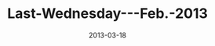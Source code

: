 ---
layout: music 
title: "Last-Wednesday---Feb.-2013"
series: "Last Wednesday"
date: 2013-03-18 
description: "In Oakley, get coached by Chuck and Andrea on listening and hearing from God."
audio: "http://www.crossroads.net/players/media/hq/022713-lw-oakley.mp3"
audio-duration: "52:58"
src: "http://www.crossroads.net/players/media/mediumHz/"
---
